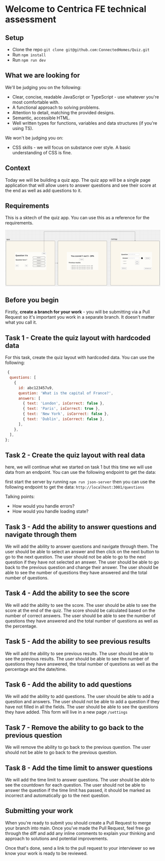 # Welcome to Centrica FE technical assessment

## Setup

- Clone the repo `git clone git@github.com:ConnectedHomes/Quiz.git`
- Run `npm install`
- Run `npm run dev`

## What we are looking for

We'll be judging you on the following:

- Clear, concise, readable JavaScript or TypeScript - use whatever you're most comfortable with.
- A functional approach to solving problems.
- Attention to detail, matching the provided designs.
- Semantic, accessible HTML.
- Well written types for functions, variables and data structures (if you're using TS).

We won't be judging you on:

- CSS skills - we will focus on substance over style. A basic understanding of CSS is fine.

## Context

Today we will be building a quiz app. The quiz app will be a single page application that will allow users to answer questions and see their score at the end as well as add questions to it.

## Requirements

This is a sktech of the quiz app. You can use this as a reference for the requirements.

![Alt text](image.png)

## Before you begin

Firstly, **create a branch for your work** - you will be submitting via a Pull Request so it's important you work in a separate branch. It doesn't matter what you call it.

## Task 1 - Create the quiz layout with hardcoded data

For this task, create the quiz layout with hardcoded data. You can use the following:

```js
 {
  questions: [
    {
      id: abc123457u9,
      question: 'What is the capital of France?',
      answers: [
        { text: 'London', isCorrect: false },
        { text: 'Paris', isCorrect: true },
        { text: 'New York', isCorrect: false },
        { text: 'Dublin', isCorrect: false },
      ],
    },
  ],
};
```

## Task 2 - Create the quiz layout with real data

here, we will continue what we started on task 1 but this time we will use data from an endpoint. You can use the following endpoint to get the data:

first start the server by running `npm run json-server` then you can use the following endpoint to get the data: `http://localhost:3001/questions`

Talking points:

- How would you handle errors?
- How would you handle loading state?

## Task 3 - Add the ability to answer questions and navigate through them

We will add the ability to answer questions and navigate through them. The user should be able to select an answer and then click on the next button to go to the next question. The user should not be able to go to the next question if they have not selected an answer. The user should be able to go back to the previous question and change their answer. The user should be able to see the number of questions they have answered and the total number of questions.

## Task 4 - Add the ability to see the score

We will add the ability to see the score. The user should be able to see the score at the end of the quiz. The score should be calculated based on the number of correct answers. The user should be able to see the number of questions they have answered and the total number of questions as well as the percentage.

## Task 5 - Add the ability to see previous results

We will add the ability to see previous results. The user should be able to see the previous results. The user should be able to see the number of questions they have answered, the total number of questions as well as the percentage and the date/time.

## Task 6 - Add the ability to add questions

We will add the ability to add questions. The user should be able to add a question and answers. The user should not be able to add a question if they have not filled in all the fields. The user should be able to see the questions they have added. This form will live in a new page `/settings`

## Task 7 - Remove the ability to go back to the previous question

We will remove the ability to go back to the previous question. The user should not be able to go back to the previous question.

## Task 8 - Add the time limit to answer questions

We will add the time limit to answer questions. The user should be able to see the countdown for each question. The user should not be able to answer the question if the time limit has passed, it should be marked as incorrect and automatically go to the next question.

## Submitting your work

When you're ready to submit you should create a Pull Request to merge your
branch into main.
Once you've made the Pull Request, feel free go through the diff and add any inline comments to explain your thinking and approach to solutions and potential improvements.

Once that's done, send a link to the pull request to your interviewer so we know your work is ready to be reviewed.
